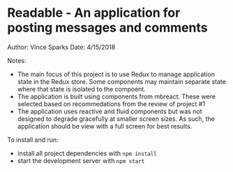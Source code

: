 # Readable - An application for posting messages and comments
Author: Vince Sparks
Date: 4/15/2018

Notes:
- The main focus of this project is to use Redux to manage application state in the Redux store.  Some components may maintain separate state where that state is isolated to the compoent.
- The application is built using components from mbreact.  These were selected based on recommedations from the review of project #1
- The application uses reactive and fluid components but was not designed to degrade gracefully at smaller screen sizes.  As such, the application should be view with a full screen for best results.

To install and run:
* install all project dependencies with `npm install`
* start the development server with `npm start`

